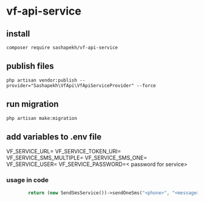 # vf-api-service

## install
```composer require sashapekh/vf-api-service```

## publish files
```php artisan vendor:publish --provider="Sashapekh\VfApi\VfApiServiceProvider" --force```
## run migration
```php artisan make:migration```

## add variables to .env file

VF_SERVICE_URL= <domain service>
VF_SERVICE_TOKEN_URI= <uri for get token>
VF_SERVICE_SMS_MULTIPLE= <uri for send multiple phones one message>
VF_SERVICE_SMS_ONE= <uri for send a message for one phone>
VF_SERVICE_USER= <user for service>
VF_SERVICE_PASSWORD=< password for service>

### usage in code
```php 
        return (new SendSmsService())->sendOneSms("<phone>", "<message>");
```
